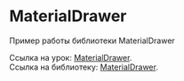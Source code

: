 # MaterialDrawer
Пример работы библиотеки MaterialDrawer

Ссылка на урок: <a href="http://java-help.ru/material-navigationdrawer/">MaterialDrawer</a>.<br>
Ссылка на библиотеку: <a href="https://github.com/mikepenz/MaterialDrawer/">MaterialDrawer</a>.

